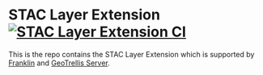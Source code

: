 # STAC Layer Extension [![STAC Layer Extension CI](https://github.com/azavea/stac-layer/workflows/STAC%20Layer%20Extension%20CI/badge.svg)](https://github.com/azavea/stac-layer/actions)

This is the repo contains the STAC Layer Extension which is supported by [Franklin](https://github.com/azavea/franklin) and [GeoTrellis Server](https://github.com/geotrellis/geotrellis-server).
